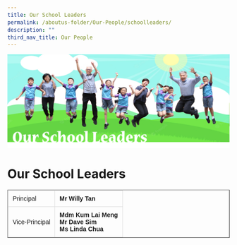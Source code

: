 ```yaml
---
title: Our School Leaders
permalink: /aboutus-folder/Our-People/schoolleaders/
description: ""
third_nav_title: Our People
---
```

![](/images/SchoolLeadersbanner.png)
# Our School Leaders
<style>
table {
  font-family: arial, sans-serif;
  border-collapse: collapse;
  text-align: left;
}

td, th {
  border: 1px solid #dddddd;
  text-align: left;
  padding: 10px;
}

tr:nth-child(0) {
  background-color: #9d4bfe;
  font-color: #ffffff;
}
</style>

<table border="1">
<tr>
	<td>
		Principal
	</td>
	<td>
		<b>Mr Willy Tan</b>
	</td>
	</tr>
	<tr>
	<td>
		Vice-Principal
	</td>
	<td>
		<b>Mdm Kum Lai Meng</b><br>
		<b>Mr Dave Sim</b><br>
		<b>Ms Linda Chua</b>
		</td>
	</tr>
	
</table>
